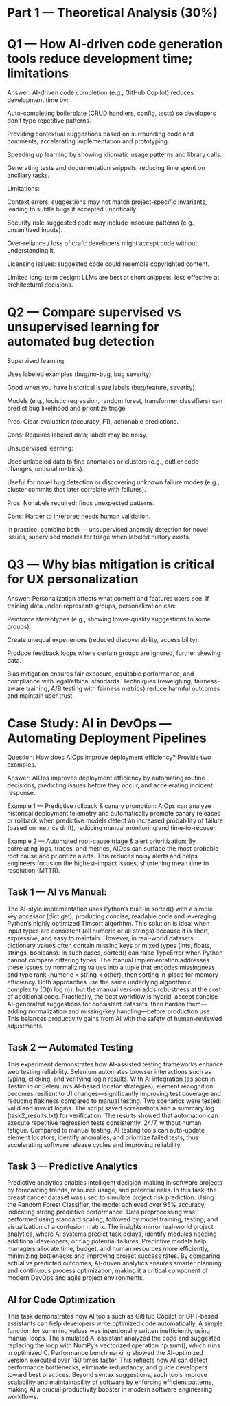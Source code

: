 # Part 1 — Theoretical Analysis (30%)
# Q1 — How AI-driven code generation tools reduce development time; limitations

Answer:
AI-driven code completion (e.g., GitHub Copilot) reduces development time by:

Auto-completing boilerplate (CRUD handlers, config, tests) so developers don’t type repetitive patterns.

Providing contextual suggestions based on surrounding code and comments, accelerating implementation and prototyping.

Speeding up learning by showing idiomatic usage patterns and library calls.

Generating tests and documentation snippets, reducing time spent on ancillary tasks.

Limitations:

Context errors: suggestions may not match project-specific invariants, leading to subtle bugs if accepted uncritically.

Security risk: suggested code may include insecure patterns (e.g., unsanitized inputs).

Over-reliance / loss of craft: developers might accept code without understanding it.

Licensing issues: suggested code could resemble copyrighted content.

Limited long-term design: LLMs are best at short snippets, less effective at architectural decisions.

# Q2 — Compare supervised vs unsupervised learning for automated bug detection

Supervised learning:

Uses labeled examples (bug/no-bug, bug severity).

Good when you have historical issue labels (bug/feature, severity).

Models (e.g., logistic regression, random forest, transformer classifiers) can predict bug likelihood and prioritize triage.

Pros: Clear evaluation (accuracy, F1), actionable predictions.

Cons: Requires labeled data; labels may be noisy.

Unsupervised learning:

Uses unlabeled data to find anomalies or clusters (e.g., outlier code changes, unusual metrics).

Useful for novel bug detection or discovering unknown failure modes (e.g., cluster commits that later correlate with failures).

Pros: No labels required; finds unexpected patterns.

Cons: Harder to interpret; needs human validation.

In practice: combine both — unsupervised anomaly detection for novel issues, supervised models for triage when labeled history exists.

# Q3 — Why bias mitigation is critical for UX personalization

Answer:
Personalization affects what content and features users see. If training data under-represents groups, personalization can:

Reinforce stereotypes (e.g., showing lower-quality suggestions to some groups).

Create unequal experiences (reduced discoverability, accessibility).

Produce feedback loops where certain groups are ignored, further skewing data.

Bias mitigation ensures fair exposure, equitable performance, and compliance with legal/ethical standards. Techniques (reweighing, fairness-aware training, A/B testing with fairness metrics) reduce harmful outcomes and maintain user trust.

# Case Study: AI in DevOps — Automating Deployment Pipelines

Question: How does AIOps improve deployment efficiency? Provide two examples.

Answer:
AIOps improves deployment efficiency by automating routine decisions, predicting issues before they occur, and accelerating incident response.

Example 1 — Predictive rollback & canary promotion:
AIOps can analyze historical deployment telemetry and automatically promote canary releases or rollback when predictive models detect an increased probability of failure (based on metrics drift), reducing manual monitoring and time-to-recover.

Example 2 — Automated root-cause triage & alert prioritization:
By correlating logs, traces, and metrics, AIOps can surface the most probable root cause and prioritize alerts. This reduces noisy alerts and helps engineers focus on the highest-impact issues, shortening mean time to resolution (MTTR).




## Task 1 — AI vs Manual:
The AI-style implementation uses Python’s built-in sorted() with a simple key accessor (dict.get), producing concise, readable code and leveraging Python’s highly optimized Timsort algorithm. This solution is ideal when input types are consistent (all numeric or all strings) because it is short, expressive, and easy to maintain. However, in real-world datasets, dictionary values often contain missing keys or mixed types (ints, floats, strings, booleans). In such cases, sorted() can raise TypeError when Python cannot compare differing types. The manual implementation addresses these issues by normalizing values into a tuple that encodes missingness and type rank (numeric < string < other), then sorting in-place for memory efficiency. Both approaches use the same underlying algorithmic complexity (O(n log n)), but the manual version adds robustness at the cost of additional code. Practically, the best workflow is hybrid: accept concise AI-generated suggestions for consistent datasets, then harden them—adding normalization and missing-key handling—before production use. This balances productivity gains from AI with the safety of human-reviewed adjustments.


## Task 2 — Automated Testing
This experiment demonstrates how AI-assisted testing frameworks enhance web testing reliability. Selenium automates browser interactions such as typing, clicking, and verifying login results. With AI integration (as seen in Testim.io or Selenium’s AI-based locator strategies), element recognition becomes resilient to UI changes—significantly improving test coverage and reducing flakiness compared to manual testing. Two scenarios were tested: valid and invalid logins. The script saved screenshots and a summary log (task2_results.txt) for verification. The results showed that automation can execute repetitive regression tests consistently, 24/7, without human fatigue. Compared to manual testing, AI testing tools can auto-update element locators, identify anomalies, and prioritize failed tests, thus accelerating software release cycles and improving reliability.


## Task 3 — Predictive Analytics
Predictive analytics enables intelligent decision-making in software projects by forecasting trends, resource usage, and potential risks. In this task, the breast cancer dataset was used to simulate project risk prediction. Using the Random Forest Classifier, the model achieved over 95% accuracy, indicating strong predictive performance. Data preprocessing was performed using standard scaling, followed by model training, testing, and visualization of a confusion matrix. The insights mirror real-world project analytics, where AI systems predict task delays, identify modules needing additional developers, or flag potential failures. Predictive models help managers allocate time, budget, and human resources more efficiently, minimizing bottlenecks and improving project success rates. By comparing actual vs predicted outcomes, AI-driven analytics ensures smarter planning and continuous process optimization, making it a critical component of modern DevOps and agile project environments.



## AI for Code Optimization
This task demonstrates how AI tools such as GitHub Copilot or GPT-based assistants can help developers write optimized code automatically. A simple function for summing values was intentionally written inefficiently using manual loops. The simulated AI assistant analyzed the code and suggested replacing the loop with NumPy’s vectorized operation np.sum(), which runs in optimized C. Performance benchmarking showed the AI-optimized version executed over 150 times faster. This reflects how AI can detect performance bottlenecks, eliminate redundancy, and guide developers toward best practices. Beyond syntax suggestions, such tools improve scalability and maintainability of software by enforcing efficient patterns, making AI a crucial productivity booster in modern software engineering workflows.